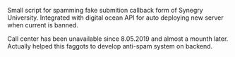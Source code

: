 Small script for spamming fake submition callback form of Synegry University. Integrated with digital ocean API for auto deploying new server when current is banned.

Call center has been unavailable since 8.05.2019 and almost a mounth later. Actually helped this faggots to develop anti-spam system on backend.
